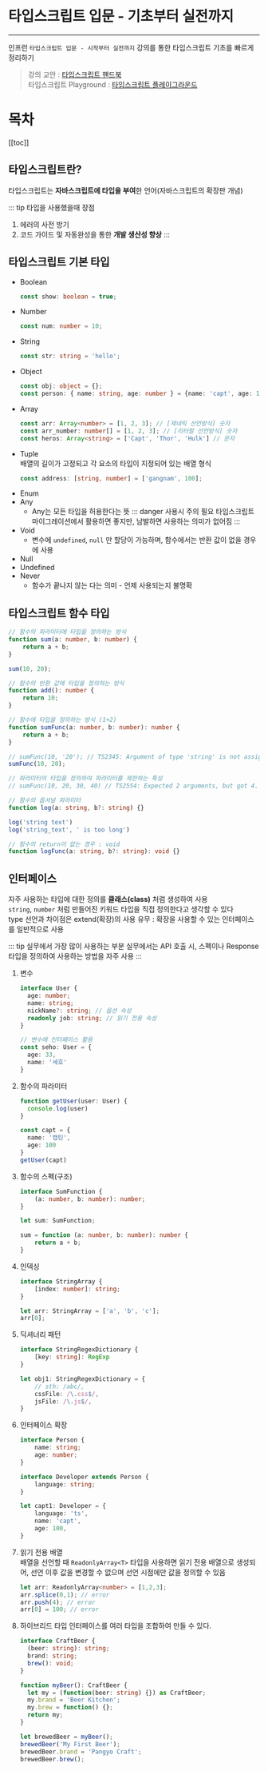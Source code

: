 # 타입스크립트 입문 - 기초부터 실전까지
---

인프런 `타입스크립트 입문 - 시작부터 실전까지` 강의를 통한 타입스크립트 기초를 빠르게 정리하기

> 강의 교안 : [타입스크립트 핸드북](https://joshua1988.github.io/ts/)  
> 타입스크립트 Playground : [타입스크립트 플레이그라운드](https://www.typescriptlang.org/play)
# 목차
[[toc]]


## 타입스크립트란?
타입스크립트는 **자바스크립트에 타입을 부여**한 언어(자바스크립트의 확장판 개념)

::: tip 타입을 사용했을때 장점
1. 에러의 사전 방기
2. 코드 가이드 및 자동완성을 통한 **개발 생산성 향상**
:::

## 타입스크립트 기본 타입

* Boolean
    ``` ts
    const show: boolean = true;
    ```
* Number
    ``` ts
    const num: number = 10;
    ```
* String
    ``` ts
    const str: string = 'hello';
    ```
* Object
    ``` ts
    const obj: object = {};
    const person: { name: string, age: number } = {name: 'capt', age: 100};
    ```
* Array
    ``` ts
    const arr: Array<number> = [1, 2, 3]; // [제네릭 선언방식] 숫자
    const arr_number: number[] = [1, 2, 3]; // [리터럴 선언방식] 숫자
    const heros: Array<string> = ['Capt', 'Thor', 'Hulk'] // 문자
    ```
* Tuple  
배열의 길이가 고정되고 각 요소의 타입이 지정되어 있는 배열 형식
    ``` ts
    const address: [string, number] = ['gangnam', 100];
    ```
* Enum
* Any
  * Any는 모든 타입을 허용한다는 뜻
  ::: danger 사용시 주의 필요
  타입스크립트 마이그레이션에서 활용하면 좋지만, 남발하면 사용하는 의미가 없어짐
  :::
* Void
  * 변수에 `undefined`, `null` 만 할당이 가능하며, 함수에서는 반환 값이 없을 경우에 사용
* Null
* Undefined
* Never
  * 함수가 끝나지 않는 다는 의미 - 언제 사용되는지 불명확

## 타입스크립트 함수 타입
```ts 
// 함수의 파라미터에 타입을 정의하는 방식
function sum(a: number, b: number) {
    return a + b;
}

sum(10, 20);

// 함수의 반환 값에 타입을 정의하는 방식
function add(): number {
    return 10;
}

// 함수에 타입을 정의하는 방식 (1+2)
function sumFunc(a: number, b: number): number {
    return a + b;
}

// sumFunc(10, '20'); // TS2345: Argument of type 'string' is not assignable to parameter of type 'number'.
sumFunc(10, 20);

// 파라미터의 타입을 정의하여 파라미터를 제한하는 특성
// sumFunc(10, 20, 30, 40) // TS2554: Expected 2 arguments, but got 4.

// 함수의 옵셔널 파라미터
function log(a: string, b?: string) {}

log('string text')
log('string_text', ' is too long')

// 함수의 return이 없는 경우 : void
function logFunc(a: string, b?: string): void {}
```

## 인터페이스
자주 사용하는 타입에 대한 정의를 **클래스(class)** 처럼 생성하여 사용  
`string`, `number` 처럼 만들어진 키워드 타입을 직접 정의한다고 생각할 수 있다  
type 선언과 차이점은 extend(확장)의 사용 유무 : 확장을 사용할 수 있는 인터페이스를 일반적으로 사용

::: tip 실무에서 가장 많이 사용하는 부분
실무에서는 API 호출 시, 스펙이나 Response 타입을 정의하여 사용하는 방법을 자주 사용
:::

1. 변수
    ```ts
    interface User {
      age: number;
      name: string;
      nickName?: string; // 옵션 속성 
      readonly job: string; // 읽기 전용 속성
    }

    // 변수에 인터페이스 활용
    const seho: User = {
      age: 33,
      name: '세호'
    }
    ```
2. 함수의 파라미터
    ```ts
    function getUser(user: User) {
      console.log(user)
    }
    
    const capt = {
      name: '캡틴',
      age: 100
    }
    getUser(capt)
    ```
3. 함수의 스펙(구조)
    ```ts
    interface SumFunction {
        (a: number, b: number): number;
    }
    
    let sum: SumFunction;
    
    sum = function (a: number, b: number): number {
        return a + b;
    }
    ```
4. 인덱싱
    ```ts
    interface StringArray {
        [index: number]: string;
    }
    
    let arr: StringArray = ['a', 'b', 'c'];
    arr[0];
    ```
5. 딕셔너리 패턴
    ```ts
    interface StringRegexDictionary {
        [key: string]: RegExp
    }
    
    let obj1: StringRegexDictionary = {
        // sth: /abc/,
        cssFile: /\.css$/,
        jsFile: /\.js$/,
    }
    ```
6. 인터페이스 확장
    ```ts
    interface Person {
        name: string;
        age: number;
    }
    
    interface Developer extends Person {
        language: string;
    }
    
    let capt1: Developer = {
        language: 'ts',
        name: 'capt',
        age: 100,
    }
    ```
7. 읽기 전용 배열  
배열을 선언할 때 `ReadonlyArray<T>` 타입을 사용하면 읽기 전용 배열으로 생성되어, 선언 이후 값을 변경할 수 없으며 선언 시점에만 값을 정의할 수 있음
    ```ts
    let arr: ReadonlyArray<number> = [1,2,3];
    arr.splice(0,1); // error
    arr.push(4); // error
    arr[0] = 100; // error
    ```
8. 하이브리드 타입
인터페이스를 여러 타입을 조합하여 만들 수 있다. 
    ```ts
    interface CraftBeer {
      (beer: string): string;
      brand: string;
      brew(): void;
    }
    
    function myBeer(): CraftBeer {
      let my = (function(beer: string) {}) as CraftBeer;
      my.brand = 'Beer Kitchen';
      my.brew = function() {};
      return my;
    }
    
    let brewedBeer = myBeer();
    brewedBeer('My First Beer');
    brewedBeer.brand = 'Pangyo Craft';
    brewedBeer.brew();
    ```
